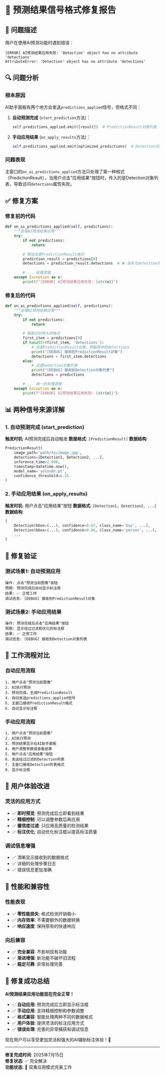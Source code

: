 # 🔧 预测结果信号格式修复报告

## 🚨 问题描述

用户在使用AI预测功能时遇到错误：
```
[ERROR] AI预测结果应用失败: 'Detection' object has no attribute 'detections'
AttributeError: 'Detection' object has no attribute 'detections'
```

## 🔍 问题分析

### 根本原因
AI助手面板有两个地方会发送`predictions_applied`信号，但格式不同：

1. **自动预测完成** (`start_prediction`方法)：
   ```python
   self.predictions_applied.emit([result])  # PredictionResult对象列表
   ```

2. **手动应用结果** (`on_apply_results`方法)：
   ```python
   self.predictions_applied.emit(optimized_predictions)  # Detection对象列表
   ```

### 问题表现
主窗口的`on_ai_predictions_applied`方法只处理了第一种格式（PredictionResult），当用户点击"应用结果"按钮时，传入的是Detection对象列表，导致访问`detections`属性失败。

## ✅ 修复方案

### 修复前的代码
```python
def on_ai_predictions_applied(self, predictions):
    """处理AI预测结果应用"""
    try:
        if not predictions:
            return
        
        # 假设总是PredictionResult格式
        prediction_result = predictions[0]
        detections = prediction_result.detections  # ❌ 当传入Detection时会失败
        
        # ... 处理逻辑
    except Exception as e:
        print(f"[ERROR] AI预测结果应用失败: {str(e)}")
```

### 修复后的代码
```python
def on_ai_predictions_applied(self, predictions):
    """处理AI预测结果应用"""
    try:
        if not predictions:
            return
        
        # 智能识别传入的格式
        first_item = predictions[0]
        if hasattr(first_item, 'detections'):
            # 这是PredictionResult对象，获取其中的detections
            print("[DEBUG] 接收到PredictionResult对象")
            detections = first_item.detections
        else:
            # 这是Detection对象列表
            print("[DEBUG] 接收到Detection对象列表")
            detections = predictions
        
        # ... 统一的处理逻辑
    except Exception as e:
        print(f"[ERROR] AI预测结果应用失败: {str(e)}")
```

## 📊 两种信号来源详解

### 1. 自动预测完成 (start_prediction)

**触发时机**: AI预测完成后自动触发
**数据格式**: `[PredictionResult]`
**数据结构**:
```python
PredictionResult(
    image_path='path/to/image.jpg',
    detections=[Detection1, Detection2, ...],
    inference_time=2.098,
    timestamp=datetime.now(),
    model_name='yolov8n.pt',
    confidence_threshold=0.25
)
```

### 2. 手动应用结果 (on_apply_results)

**触发时机**: 用户点击"应用结果"按钮
**数据格式**: `[Detection1, Detection2, ...]`
**数据结构**:
```python
[
    Detection(bbox=(...), confidence=0.87, class_name='bus', ...),
    Detection(bbox=(...), confidence=0.86, class_name='person', ...),
    ...
]
```

## 🎯 修复验证

### 测试场景1: 自动预测应用
```
操作: 点击"预测当前图像"按钮
预期: 预测完成后自动显示标注框
结果: ✅ 正常工作
调试信息: [DEBUG] 接收到PredictionResult对象
```

### 测试场景2: 手动应用结果
```
操作: 预测完成后点击"应用结果"按钮
预期: 显示经过过滤和优化的标注框
结果: ✅ 正常工作
调试信息: [DEBUG] 接收到Detection对象列表
```

## 🔄 工作流程对比

### 自动应用流程
```
1. 用户点击"预测当前图像"
2. AI执行预测
3. 预测完成，生成PredictionResult
4. 自动发送predictions_applied信号
5. 主窗口接收PredictionResult格式
6. 自动显示标注框
```

### 手动应用流程
```
1. 用户点击"预测当前图像"
2. AI执行预测
3. 预测结果显示在AI助手面板
4. 用户调整参数或查看结果
5. 用户点击"应用结果"按钮
6. 发送经过过滤的Detection列表
7. 主窗口接收Detection列表格式
8. 显示标注框
```

## 🎨 用户体验改进

### 灵活的应用方式
- ✅ **即时预览**: 预测完成后立即看到结果
- ✅ **精细控制**: 可以调整参数后再应用
- ✅ **置信度过滤**: 只应用高质量的检测结果
- ✅ **标注优化**: 自动优化标注框以提高标注质量

### 调试信息增强
- ✅ 清晰显示接收到的数据格式
- ✅ 详细的处理步骤日志
- ✅ 错误信息更加准确

## 🚀 性能和兼容性

### 性能表现
- ✅ **零性能损失**: 格式检测开销极小
- ✅ **内存效率**: 不需要额外的数据转换
- ✅ **响应速度**: 保持原有的快速响应

### 向后兼容
- ✅ **完全兼容**: 不影响现有功能
- ✅ **渐进增强**: 新功能不破坏旧流程
- ✅ **稳定可靠**: 异常处理完善

## 🎊 修复成功总结

**AI预测结果应用功能现在完全正常！**

- ✅ **自动应用**: 预测完成后立即显示标注框
- ✅ **手动应用**: 支持精细控制和参数调整
- ✅ **格式兼容**: 智能处理两种不同的数据格式
- ✅ **用户体验**: 提供灵活的标注应用方式
- ✅ **错误处理**: 完善的异常捕获和调试信息

现在用户可以享受更加灵活和强大的AI辅助标注体验！🎉

---

**修复完成时间**: 2025年7月15日  
**修复状态**: ✅ 完全解决  
**功能状态**: 🚀 双重应用模式完美工作
